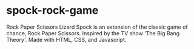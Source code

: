 # spock-rock-game
 Rock Paper Scissors Lizard Spock is an extension of the classic game of chance, Rock Paper Scissors. 
 Inspired by the TV show 'The Big Bang Theory'. 
 Made with HTML, CSS, and Javascript. 

